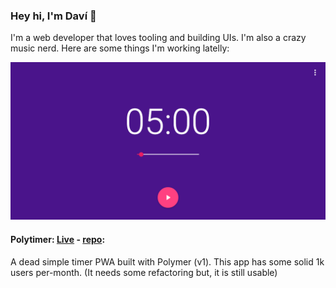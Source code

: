 ### Hey hi, I'm Daví 👋

I'm a web developer that loves tooling and building UIs. I'm also a crazy music nerd.
Here are some things I'm working latelly:


![Polytimer banner](https://raw.githubusercontent.com/davi-mbatista/davi-mbatista/master/images/polytimer-banner.png)
#### Polytimer: [Live](https://polytimer.rocks) - [repo](https://github.com/davi-mbatista/polytimer):
A dead simple timer PWA built with Polymer (v1). This app has some solid 1k users per-month.
(It needs some refactoring but, it is still usable)
